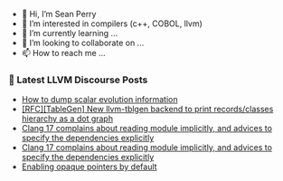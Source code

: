 - 👋 Hi, I’m Sean Perry
- 👀 I’m interested in compilers (c++, COBOL, llvm)
- 🌱 I’m currently learning ...
- 💞️ I’m looking to collaborate on ...
- 📫 How to reach me ...

<!---
s66perry/s66perry is a ✨ special ✨ repository because its `README.md` (this file) appears on your GitHub profile.
You can click the Preview link to take a look at your changes.
--->
### 📕 Latest LLVM Discourse Posts

<!-- DISCOURSE-LLVM:START -->
- [How to dump scalar evolution information](https://discourse.llvm.org/t/how-to-dump-scalar-evolution-information/72230#post_1)
- [[RFC][TableGen] New llvm-tblgen backend to print records/classes hierarchy as a dot graph](https://discourse.llvm.org/t/rfc-tablegen-new-llvm-tblgen-backend-to-print-records-classes-hierarchy-as-a-dot-graph/72229#post_1)
- [Clang 17 complains about reading module implicitly, and advices to specify the dependencies explicitly](https://discourse.llvm.org/t/clang-17-complains-about-reading-module-implicitly-and-advices-to-specify-the-dependencies-explicitly/72228#post_2)
- [Clang 17 complains about reading module implicitly, and advices to specify the dependencies explicitly](https://discourse.llvm.org/t/clang-17-complains-about-reading-module-implicitly-and-advices-to-specify-the-dependencies-explicitly/72228#post_1)
- [Enabling opaque pointers by default](https://discourse.llvm.org/t/enabling-opaque-pointers-by-default/61322?page=4#post_66)
<!-- DISCOURSE-LLVM:END -->
